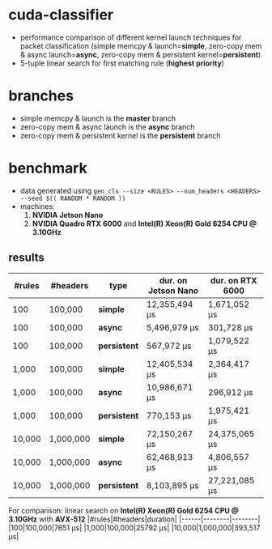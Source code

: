 # cuda-classifier

* performance comparison of different kernel launch techniques for packet classification (simple memcpy & launch=**simple**, zero-copy mem & async launch=**async**, zero-copy mem & persistent kernel=**persistent**)
* 5-tuple linear search for first matching rule (**highest priority**)

# branches
* simple memcpy & launch is the **master** branch
* zero-copy mem & async launch is the **async** branch
* zero-copy mem & persistent kernel is the **persistent** branch

# benchmark
* data generated using `gen_cls --size <RULES> --num_headers <HEADERS> --seed $(( RANDOM * RANDOM ))`
* machines:
  1. **NVIDIA Jetson Nano**
  2. **NVIDIA Quadro RTX 6000** and **Intel(R) Xeon(R) Gold 6254 CPU @ 3.10GHz**
  
## results
|#rules|#headers|type|dur. on Jetson Nano|dur. on RTX 6000|
|------|--------|----|-------------------|----------------|
|100|100,000|**simple**|12,355,494 μs|1,671,052 μs|
|100|100,000|**async**|5,496,979 μs|301,728 μs|
|100|100,000|**persistent**|567,972 μs|1,079,522 μs|
|1,000|100,000|**simple**|12,405,534 μs|2,364,417 μs|
|1,000|100,000|**async**|10,986,671 μs|296,912 μs|
|1,000|100,000|**persistent**|770,153 μs|1,975,421 μs|
|10,000|1,000,000|**simple**|72,150,267 μs|24,375,065 μs|
|10,000|1,000,000|**async**|62,468,913 μs|4,806,557 μs|
|10,000|1,000,000|**persistent**|8,103,895 μs|27,221,085 μs|

For comparison: linear search on **Intel(R) Xeon(R) Gold 6254 CPU @ 3.10GHz** with **AVX-512**
|#rules|#headers|duration|
|------|--------|--------|
|100|100,000|7651 μs|
|1,000|100,000|25792 μs|
|10,000|1,000,000|393,517 μs|
